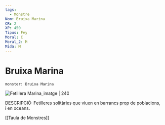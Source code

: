 ```yaml
---
tags:
  - Monstre
Nom: Bruixa Marina
CR: 2
XP: 450
Tipus: Fey
Moral: C
Moral_2: M
Mida: M
---
```

# Bruixa Marina

```statblock
monster: Bruixa Marina
```

![Fetillera Marina_imatge | 240](https://i.pinimg.com/564x/74/73/48/7473481ea5f4a08fd881e8a734bc2dec.jpg)

DESCRIPCIÓ: 
Fetilleres solitàries que viuen en barrancs prop de poblacions, i en oceans.

[[Taula de Monstres]]

